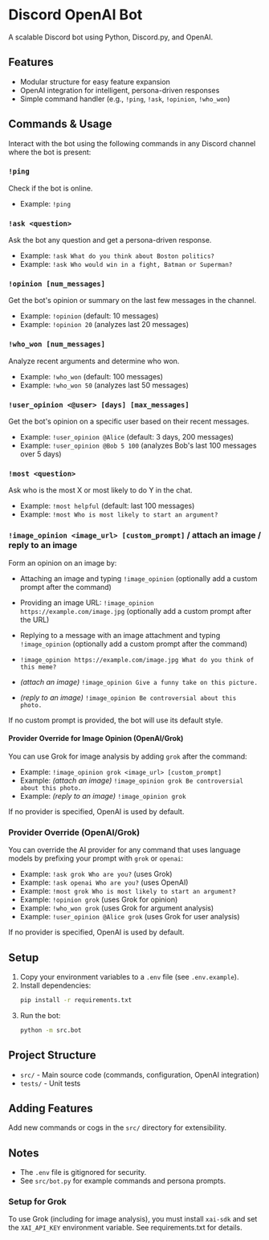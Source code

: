 # Discord OpenAI Bot

A scalable Discord bot using Python, Discord.py, and OpenAI.

## Features
- Modular structure for easy feature expansion
- OpenAI integration for intelligent, persona-driven responses
- Simple command handler (e.g., `!ping`, `!ask`, `!opinion`, `!who_won`)

## Commands & Usage
Interact with the bot using the following commands in any Discord channel where the bot is present:

### `!ping`
Check if the bot is online.
- Example: `!ping`

### `!ask <question>`
Ask the bot any question and get a persona-driven response.
- Example: `!ask What do you think about Boston politics?`
- Example: `!ask Who would win in a fight, Batman or Superman?`

### `!opinion [num_messages]`
Get the bot's opinion or summary on the last few messages in the channel.
- Example: `!opinion` (default: 10 messages)
- Example: `!opinion 20` (analyzes last 20 messages)

### `!who_won [num_messages]`
Analyze recent arguments and determine who won.
- Example: `!who_won` (default: 100 messages)
- Example: `!who_won 50` (analyzes last 50 messages)

### `!user_opinion <@user> [days] [max_messages]`
Get the bot's opinion on a specific user based on their recent messages.
- Example: `!user_opinion @Alice` (default: 3 days, 200 messages)
- Example: `!user_opinion @Bob 5 100` (analyzes Bob's last 100 messages over 5 days)

### `!most <question>`
Ask who is the most X or most likely to do Y in the chat.
- Example: `!most helpful` (default: last 100 messages)
- Example: `!most Who is most likely to start an argument?`

### `!image_opinion <image_url> [custom_prompt]` / attach an image / reply to an image
Form an opinion on an image by:
- Attaching an image and typing `!image_opinion` (optionally add a custom prompt after the command)
- Providing an image URL: `!image_opinion https://example.com/image.jpg` (optionally add a custom prompt after the URL)
- Replying to a message with an image attachment and typing `!image_opinion` (optionally add a custom prompt after the command)

- `!image_opinion https://example.com/image.jpg What do you think of this meme?`
- *(attach an image)* `!image_opinion Give a funny take on this picture.`
- *(reply to an image)* `!image_opinion Be controversial about this photo.`

If no custom prompt is provided, the bot will use its default style.

#### Provider Override for Image Opinion (OpenAI/Grok)
You can use Grok for image analysis by adding `grok` after the command:
- Example: `!image_opinion grok <image_url> [custom_prompt]`
- Example: *(attach an image)* `!image_opinion grok Be controversial about this photo.`
- Example: *(reply to an image)* `!image_opinion grok`

If no provider is specified, OpenAI is used by default.

### Provider Override (OpenAI/Grok)
You can override the AI provider for any command that uses language models by prefixing your prompt with `grok` or `openai`:
- Example: `!ask grok Who are you?` (uses Grok)
- Example: `!ask openai Who are you?` (uses OpenAI)
- Example: `!most grok Who is most likely to start an argument?`
- Example: `!opinion grok` (uses Grok for opinion)
- Example: `!who_won grok` (uses Grok for argument analysis)
- Example: `!user_opinion @Alice grok` (uses Grok for user analysis)

If no provider is specified, OpenAI is used by default.

## Setup
1. Copy your environment variables to a `.env` file (see `.env.example`).
2. Install dependencies:
   ```bash
   pip install -r requirements.txt
   ```
3. Run the bot:
   ```bash
   python -m src.bot
   ```

## Project Structure
- `src/` - Main source code (commands, configuration, OpenAI integration)
- `tests/` - Unit tests

## Adding Features
Add new commands or cogs in the `src/` directory for extensibility.

## Notes
- The `.env` file is gitignored for security.
- See `src/bot.py` for example commands and persona prompts.

### Setup for Grok
To use Grok (including for image analysis), you must install `xai-sdk` and set the `XAI_API_KEY` environment variable. See requirements.txt for details.
